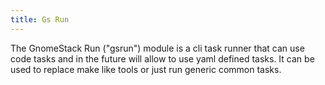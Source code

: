 ```yaml
---
title: Gs Run
---
```


The GnomeStack Run ("gsrun") module is a cli task runner that can use code
tasks and in the future will allow to use yaml defined tasks. It can be used to
replace make like tools or just run generic common tasks.
